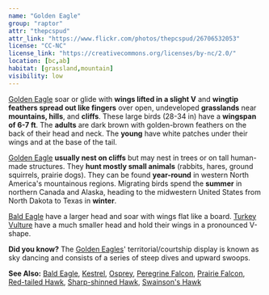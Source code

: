 ```yaml
---
name: "Golden Eagle"
group: "raptor"
attr: "thepcspud"
attr_link: "https://www.flickr.com/photos/thepcspud/26706532053"
license: "CC-NC"
license_link: "https://creativecommons.org/licenses/by-nc/2.0/"
location: [bc,ab]
habitat: [grassland,mountain]
visibility: low
---
```

[Golden Eagle](/birds/goldeagl/) soar or glide with **wings lifted in a slight V** and **wingtip feathers spread out like fingers** over open, undeveloped **grasslands** near **mountains, hills**, and **cliffs**. These large birds (28-34 in) have a **wingspan of 6-7 ft**. The **adults** are dark brown with golden-brown feathers on the back of their head and neck. The **young** have white patches under their wings and at the base of the tail.

[Golden Eagle](/birds/goldeagl/) **usually nest on cliffs** but may nest in trees or on tall human-made structures. They **hunt mostly small animals** (rabbits, hares, ground squirrels, prairie dogs). They can be found **year-round** in western North America's mountainous regions. Migrating birds spend the **summer** in northern Canada and Alaska, heading to the midwestern United States from North Dakota to Texas in **winter**.

[Bald Eagle](/birds/baldeagle/) have a larger head and soar with wings flat like a board. [Turkey Vulture](/birds/turkvult/) have a much smaller head and hold their wings in a pronounced V-shape.

**Did you know?** The [Golden Eagles](/birds/goldeagl/)' territorial/courtship display is known as sky dancing and consists of a series of steep dives and upward swoops.

<!-- generated, do not edit -->
**See Also:**
[Bald Eagle](/birds/baldeagle/),
[Kestrel](/birds/kestrel/),
[Osprey](/birds/osprey/),
[Peregrine Falcon](/birds/peregrine/),
[Prairie Falcon](/birds/prafalc/),
[Red-tailed Hawk](/birds/redtail/),
[Sharp-shinned Hawk](/birds/shshawk/),
[Swainson's Hawk](/birds/swahawk/)
